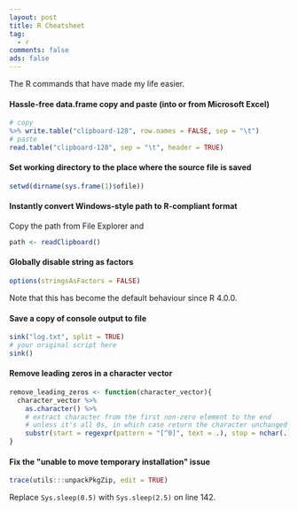 ```yaml
---
layout: post
title: R Cheatsheet
tag:
  - r
comments: false
ads: false
---
```


The R commands that have made my life easier.

#### Hassle-free data.frame copy and paste (into or from Microsoft Excel)

```r
# copy
%>% write.table("clipboard-128", row.names = FALSE, sep = "\t")
# paste
read.table("clipboard-128", sep = "\t", header = TRUE)
```

#### Set working directory to the place where the source file is saved

```r
setwd(dirname(sys.frame(1)$ofile))
```

#### Instantly convert Windows-style path to R-compliant format

Copy the path from File Explorer and

```r
path <- readClipboard()
```

#### Globally disable string as factors

```r
options(stringsAsFactors = FALSE)
```

Note that this has become the default behaviour since R 4.0.0.

#### Save a copy of console output to file
```r
sink("log.txt", split = TRUE)
# your original script here
sink()
```

#### Remove leading zeros in a character vector

```r
remove_leading_zeros <- function(character_vector){
  character_vector %>% 
    as.character() %>%
    # extract character from the first non-zero element to the end
    # unless it's all 0s, in which case return the character unchanged
    substr(start = regexpr(pattern = "[^0]", text = .), stop = nchar(.))
}
```
#### Fix the "unable to move temporary installation" issue

```r
trace(utils:::unpackPkgZip, edit = TRUE)
```
Replace `Sys.sleep(0.5)` with `Sys.sleep(2.5)` on line 142.

